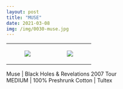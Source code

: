 ```yaml
---
layout: post
title: "MUSE"
date: 2021-03-08
img: /img/0030-muse.jpg
---
```




<table style="width:100%;"><tr><td style="vertical-align:top;">
      <figure class="tmblr-full" data-orig-height="2048" data-orig-width="1365" data-orig-src="https://concertshirts.netlify.app/shirts/0030/0030-01.jpg"><img src="https://64.media.tumblr.com/33a6639a3e9d2c915bcd40dcf9f31366/402858b47ade16a7-41/s540x810/cebf3605075474c348c40db874c0261831ca6c35.jpg" data-orig-height="2048" data-orig-width="1365" data-orig-src="https://concertshirts.netlify.app/shirts/0030/0030-01.jpg"/></figure></td>
    <td style="vertical-align:top;">
      <figure class="tmblr-full" data-orig-height="2048" data-orig-width="1365" data-orig-src="https://concertshirts.netlify.app/shirts/0030/0030-02.jpg"><img src="https://64.media.tumblr.com/c9838d7a24bc88d1e81604608a60e6e2/402858b47ade16a7-ab/s540x810/c8de7f79b91bf36e78176f89cea384f3867d1622.jpg" data-orig-height="2048" data-orig-width="1365" data-orig-src="https://concertshirts.netlify.app/shirts/0030/0030-02.jpg"/></figure></td>
  </tr></table><p>
  Muse | Black Holes &amp; Revelations 2007 Tour<br/>MEDIUM | 100% Preshrunk Cotton | Tultex
</p>

